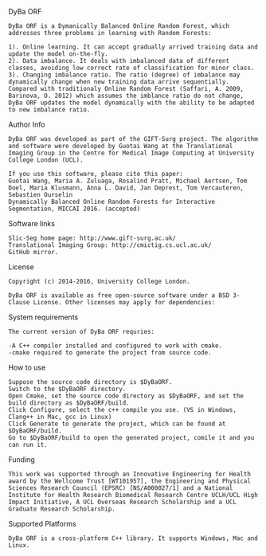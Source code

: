 DyBa ORF

    DyBa ORF is a Dymanically Balanced Online Random Forest, which addresses three problems in learning with Random Forests: 
    
    1). Online learning. It can accept gradually arrived training data and update the model on-the-fly.
    2). Data imbalance. It deals with imbalanced data of different classes, avoiding low correct rate of classification for minor class.
    3). Changing imbalance ratio. The ratio (degree) of imbalance may dynamically change when new training data arrive sequentially. Compared with traditionaly Online Random Forest (Saffari, A. 2009, Barinova, O. 2012) which assumes the imblance ratio do not change,
    DyBa ORF updates the model dynamically with the ability to be adapted to new imbalance ratio.

Author Info

    DyBa ORF was developed as part of the GIFT-Surg project. The algorithm and software were developed by Guotai Wang at the Translational Imaging Group in the Centre for Medical Image Computing at University College London (UCL).

    If you use this software, please cite this paper:
    Guotai Wang, Maria A. Zuluaga, Rosalind Pratt, Michael Aertsen, Tom Doel, Maria Klusmann, Anna L. David, Jan Deprest, Tom Vercauteren, Sebastien Ourselin
    Dynamically Balanced Online Random Forests for Interactive Segmentation, MICCAI 2016. (accepted)

Software links

    Slic-Seg home page: http://www.gift-surg.ac.uk/
    Translational Imaging Group: http://cmictig.cs.ucl.ac.uk/
    GitHub mirror.

License

    Copyright (c) 2014-2016, University College London.

    DyBa ORF is available as free open-source software under a BSD 3-Clause License. Other licenses may apply for dependencies:


System requirements

    The current version of DyBa ORF requries:

    -A C++ compiler installed and configured to work with cmake.
    -cmake required to generate the project from source code.

How to use

    Suppose the source code directory is $DyBaORF.
    Switch to the $DyBaORF directory.
    Open Cmake, set the source code directory as $DyBaORF, and set the build directory as $DyBaORF/build.
    Click Configure, select the c++ compile you use. (VS in Windows, Clang++ in Mac, gcc in Linux)
    Click Generate to generate the project, which can be found at $DyBaORF/build.
    Go to $DyBaORF/build to open the generated project, comile it and you can run it.


Funding

    This work was supported through an Innovative Engineering for Health award by the Wellcome Trust [WT101957], the Engineering and Physical Sciences Research Council (EPSRC) [NS/A000027/1] and a National Institute for Health Research Biomedical Research Centre UCLH/UCL High Impact Initiative, A UCL Overseas Research Scholarship and a UCL Graduate Research Scholarship.

Supported Platforms

    DyBa ORF is a cross-platform C++ library. It supports Windows, Mac and Linux.
